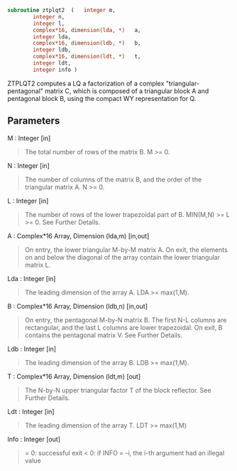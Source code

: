 ```fortran
subroutine ztplqt2	(	integer	m,
		integer	n,
		integer	l,
		complex*16, dimension(lda, *)	a,
		integer	lda,
		complex*16, dimension(ldb, *)	b,
		integer	ldb,
		complex*16, dimension(ldt, *)	t,
		integer	ldt,
		integer	info )
```

 ZTPLQT2 computes a LQ a factorization of a complex "triangular-pentagonal"
 matrix C, which is composed of a triangular block A and pentagonal block B,
 using the compact WY representation for Q.

## Parameters
M : Integer [in]
> The total number of rows of the matrix B.
> M >= 0.

N : Integer [in]
> The number of columns of the matrix B, and the order of
> the triangular matrix A.
> N >= 0.

L : Integer [in]
> The number of rows of the lower trapezoidal part of B.
> MIN(M,N) >= L >= 0.  See Further Details.

A : Complex*16 Array, Dimension (lda,m) [in,out]
> On entry, the lower triangular M-by-M matrix A.
> On exit, the elements on and below the diagonal of the array
> contain the lower triangular matrix L.

Lda : Integer [in]
> The leading dimension of the array A.  LDA >= max(1,M).

B : Complex*16 Array, Dimension (ldb,n) [in,out]
> On entry, the pentagonal M-by-N matrix B.  The first N-L columns
> are rectangular, and the last L columns are lower trapezoidal.
> On exit, B contains the pentagonal matrix V.  See Further Details.

Ldb : Integer [in]
> The leading dimension of the array B.  LDB >= max(1,M).

T : Complex*16 Array, Dimension (ldt,m) [out]
> The N-by-N upper triangular factor T of the block reflector.
> See Further Details.

Ldt : Integer [in]
> The leading dimension of the array T.  LDT >= max(1,M)

Info : Integer [out]
> = 0: successful exit
> < 0: if INFO = -i, the i-th argument had an illegal value


